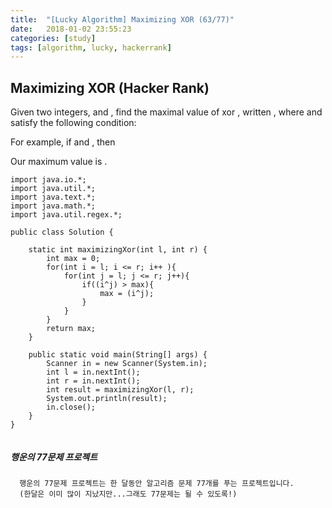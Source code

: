 ```yaml
---
title:  "[Lucky Algorithm] Maximizing XOR (63/77)"
date:   2018-01-02 23:55:23
categories: [study]
tags: [algorithm, lucky, hackerrank]
---
```

## Maximizing XOR (Hacker Rank)
Given two integers,  and , find the maximal value of  xor , written , where  and satisfy the following condition:


For example, if  and , then



Our maximum value is .

```
import java.io.*;
import java.util.*;
import java.text.*;
import java.math.*;
import java.util.regex.*;

public class Solution {

    static int maximizingXor(int l, int r) {
        int max = 0;
        for(int i = l; i <= r; i++ ){
            for(int j = l; j <= r; j++){
                if((i^j) > max){
                    max = (i^j);
                }
            }
        }
        return max;
    }

    public static void main(String[] args) {
        Scanner in = new Scanner(System.in);
        int l = in.nextInt();
        int r = in.nextInt();
        int result = maximizingXor(l, r);
        System.out.println(result);
        in.close();
    }
}


```

##### 행운의 77문제 프로젝트
```
  행운의 77문제 프로젝트는 한 달동안 알고리즘 문제 77개를 푸는 프로젝트입니다.
  (한달은 이미 많이 지났지만...그래도 77문제는 될 수 있도록!)
```
